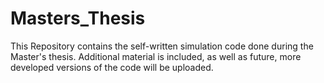 # Masters_Thesis
This Repository contains the self-written simulation code done during the Master's thesis. Additional material is included, as well as future, more developed versions of the code will be uploaded.
